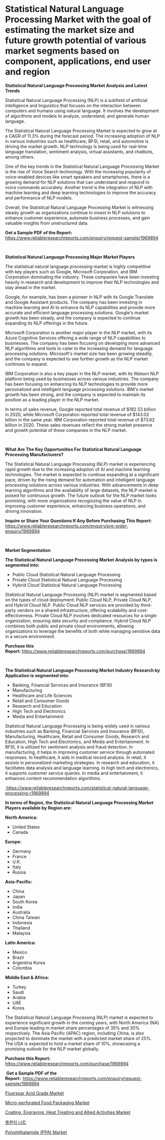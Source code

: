 <p><h1>Statistical Natural Language Processing Market with the goal of estimating the market size and future growth potential of various market segments based on component, applications, end user and region</h1></p><p><strong>Statistical Natural Language Processing Market Analysis and Latest Trends</strong></p>
<p><p>Statistical Natural Language Processing (NLP) is a subfield of artificial intelligence and linguistics that focuses on the interaction between computers and humans using natural language. It involves the development of algorithms and models to analyze, understand, and generate human language.</p><p>The Statistical Natural Language Processing Market is expected to grow at a CAGR of 11.3% during the forecast period. The increasing adoption of NLP in various industries such as healthcare, BFSI, retail, and automotive is driving the market growth. NLP technology is being used for real-time language translation, sentiment analysis, virtual assistants, and chatbots, among others.</p><p>One of the key trends in the Statistical Natural Language Processing Market is the rise of Voice Search technology. With the increasing popularity of voice-enabled devices like smart speakers and smartphones, there is a growing demand for NLP solutions that can understand and respond to voice commands accurately. Another trend is the integration of NLP with machine learning and deep learning technologies to improve the accuracy and performance of NLP models.</p><p>Overall, the Statistical Natural Language Processing Market is witnessing steady growth as organizations continue to invest in NLP solutions to enhance customer experience, automate business processes, and gain valuable insights from unstructured data.</p></p>
<p><strong>Get a Sample PDF of the Report:&nbsp;</strong> <a href="https://www.reliableresearchreports.com/enquiry/request-sample/1969894">https://www.reliableresearchreports.com/enquiry/request-sample/1969894</a></p>
<p>&nbsp;</p>
<p><strong>Statistical Natural Language Processing Major Market Players</strong></p>
<p><p>The statistical natural language processing market is highly competitive with key players such as Google, Microsoft Corporation, and IBM Corporation dominating the industry. These companies have been investing heavily in research and development to improve their NLP technologies and stay ahead in the market. </p><p>Google, for example, has been a pioneer in NLP with its Google Translate and Google Assistant products. The company has been investing in machine learning and AI to enhance its NLP capabilities and provide more accurate and efficient language processing solutions. Google's market growth has been steady, and the company is expected to continue expanding its NLP offerings in the future.</p><p>Microsoft Corporation is another major player in the NLP market, with its Azure Cognitive Services offering a wide range of NLP capabilities to businesses. The company has been focusing on developing more advanced NLP algorithms and tools to cater to the increasing demand for language processing solutions. Microsoft's market size has been growing steadily, and the company is expected to see further growth as the NLP market continues to expand.</p><p>IBM Corporation is also a key player in the NLP market, with its Watson NLP platform being used by businesses across various industries. The company has been focusing on enhancing its NLP technologies to provide more personalized and intelligent language processing solutions. IBM's market growth has been strong, and the company is expected to maintain its position as a leading player in the NLP market.</p><p>In terms of sales revenue, Google reported total revenue of $182.53 billion in 2020, while Microsoft Corporation reported total revenue of $143.02 billion in the same year. IBM Corporation reported total revenue of $73.62 billion in 2020. These sales revenues reflect the strong market presence and growth potential of these companies in the NLP market.</p></p>
<p>&nbsp;</p>
<p><strong>What Are The Key Opportunities For Statistical Natural Language Processing Manufacturers?</strong></p>
<p><p>The Statistical Natural Language Processing (NLP) market is experiencing rapid growth due to the increasing adoption of AI and machine learning technologies. The market is expected to continue expanding at a significant pace, driven by the rising demand for automation and intelligent language processing solutions across various industries. With advancements in deep learning algorithms and the availability of large datasets, the NLP market is poised for continuous growth. The future outlook for the NLP market looks promising, with more organizations recognizing the value of NLP in improving customer experience, enhancing business operations, and driving innovation.</p></p>
<p><strong>Inquire or Share Your Questions If Any Before Purchasing This Report:</strong> <a href="https://www.reliableresearchreports.com/enquiry/pre-order-enquiry/1969894">https://www.reliableresearchreports.com/enquiry/pre-order-enquiry/1969894</a></p>
<p>&nbsp;</p>
<p><strong>Market Segmentation</strong></p>
<p><strong>The Statistical Natural Language Processing Market Analysis by types is segmented into:</strong></p>
<p><ul><li>Public Cloud Statistical Natural Language Processing</li><li>Private Cloud Statistical Natural Language Processing</li><li>Hybrid Cloud Statistical Natural Language Processing</li></ul></p>
<p><p>Statistical Natural Language Processing (NLP) market is segmented based on the types of cloud deployment: Public Cloud NLP, Private Cloud NLP, and Hybrid Cloud NLP. Public Cloud NLP services are provided by third-party vendors on a shared infrastructure, offering scalability and cost-effectiveness. Private Cloud NLP involves dedicated resources for a single organization, ensuring data security and compliance. Hybrid Cloud NLP combines both public and private cloud environments, allowing organizations to leverage the benefits of both while managing sensitive data in a secure environment.</p></p>
<p><strong>Purchase this Report:&nbsp;</strong><a href="https://www.reliableresearchreports.com/purchase/1969894">https://www.reliableresearchreports.com/purchase/1969894</a></p>
<p>&nbsp;</p>
<p><strong>The Statistical Natural Language Processing Market Industry Research by Application is segmented into:</strong></p>
<p><ul><li>Banking, Financial Services and Insurance (BFSI)</li><li>Manufacturing</li><li>Healthcare and Life Sciences</li><li>Retail and Consumer Goods</li><li>Research and Education</li><li>High Tech and Electronics</li><li>Media and Entertainment</li></ul></p>
<p><p>Statistical Natural Language Processing is being widely used in various industries such as Banking, Financial Services and Insurance (BFSI), Manufacturing, Healthcare, Retail and Consumer Goods, Research and Education, High Tech and Electronics, and Media and Entertainment. In BFSI, it is utilized for sentiment analysis and fraud detection. In manufacturing, it helps in improving customer service through automated responses. In healthcare, it aids in medical record analysis. In retail, it assists in personalized marketing strategies. In research and education, it facilitates data analysis and language learning. In high tech and electronics, it supports customer service queries. In media and entertainment, it enhances content recommendation algorithms.</p></p>
<p><a href="https://www.reliableresearchreports.com/statistical-natural-language-processing-r1969894">&nbsp;https://www.reliableresearchreports.com/statistical-natural-language-processing-r1969894</a></p>
<p><strong>In terms of Region, the Statistical Natural Language Processing Market Players available by Region are:</strong></p>
<p>
    <p> <strong> North America: </strong>
        <ul>
            <li>United States</li>
            <li>Canada</li>
        </ul>
        </p> 
    <p> <strong> Europe: </strong>
        <ul>
            <li>Germany</li>
            <li>France</li>
            <li>U.K.</li>
            <li>Italy</li>
            <li>Russia</li>
        </ul>
        </p> 
    <p> <strong> Asia-Pacific: </strong>
        <ul>
            <li>China</li>
            <li>Japan</li>
            <li>South Korea</li>
            <li>India</li>
            <li>Australia</li>
            <li>China Taiwan</li>
            <li>Indonesia</li>
            <li>Thailand</li>
            <li>Malaysia</li>
        </ul>
        </p> 
    <p> <strong> Latin America: </strong>
        <ul>
            <li>Mexico</li>
            <li>Brazil</li>
            <li>Argentina Korea</li>
            <li>Colombia</li>
        </ul>
        </p> 
    <p> <strong> Middle East & Africa: </strong>
        <ul>
            <li>Turkey</li>
            <li>Saudi</li>
            <li>Arabia</li>
            <li>UAE</li>
            <li>Korea</li>
        </ul>
    </p>
    </p>
<p><p>The Statistical Natural Language Processing (NLP) market is expected to experience significant growth in the coming years, with North America (NA) and Europe leading in market share percentages of 35% and 30% respectively. The Asia Pacific (APAC) region, including China, is also projected to dominate the market with a predicted market share of 25%. The USA is expected to hold a market share of 10%, showcasing a promising outlook for the NLP market globally.</p></p>
<p><strong>Purchase this Report: </strong><a href="https://www.reliableresearchreports.com/purchase/1969894">https://www.reliableresearchreports.com/purchase/1969894</a></p>
<p>&nbsp;<strong>Get a Sample PDF of the Report:&nbsp;&nbsp;</strong><a href="https://www.reliableresearchreports.com/enquiry/request-sample/1969894">https://www.reliableresearchreports.com/enquiry/request-sample/1969894</a></p>
<p><strong></strong></p>
<p><p><a href="https://issuu.com/reportprime-2/docs/fluorspar-acid-grade-market-size-2030.pptx">Fluorspar Acid Grade Market</a></p><p><a href="https://github.com/MyrtisWest1/Market-Research-Report-List-1/blob/main/micro-perforated-food-packaging-market.md">Micro-perforated Food Packaging Market</a></p><p><a href="https://github.com/brenzgnarento/Market-Research-Report-List-2/blob/main/coating-engraving-heat-treating-and-allied-activities-market.md">Coating, Engraving, Heat Treating and Allied Activities Market</a></p><p><a href="https://medium.com/@danieldobroiu20221/%ED%94%8C%EB%9E%9C%EC%A7%80-%EB%82%98%EC%82%AC-%EC%8B%9C%EC%9E%A5-%EB%B3%B4%EA%B3%A0%EC%84%9C%EB%8A%94-%EC%9D%B4-%EC%8B%9C%EC%9E%A5%EC%9D%98-%EC%B5%9C%EC%8B%A0-%ED%8A%B8%EB%A0%8C%EB%93%9C%EC%99%80-%EC%84%B1%EC%9E%A5-%EA%B8%B0%ED%9A%8C%EB%A5%BC-%EB%B3%B4%EC%97%AC%EC%A4%8D%EB%8B%88%EB%8B%A4-d332aedce53d">플랜지 너트</a></p><p><a href="https://issuu.com/reportprime-2/docs/polyphthalamide-ppa-market-size-2030.pptx">Polyphthalamide (PPA) Market</a></p></p>